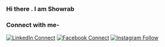 ### Hi there . I am Showrab

### Connect with me- 

[![LinkedIn Connect](https://img.shields.io/badge/%20-Connect-black?color=14171A&labelColor=212121&logo=linkedin&logoColor=ffffff)](https://www.linkedin.com/in/showrab-bin-habib-1063521b3/) 
[![Facebook Connect](https://img.shields.io/badge/%20-Follow-success?color=14171A&labelColor=1976d2&logo=facebook&logoColor=ffffff)](https://www.facebook.com/showrab.habib/) 
[![Instagram Follow](https://img.shields.io/badge/%20-Follow-black?color=14171A&labelColor=1976d2&logo=instagram&logoColor=ffffff)](https://www.instagram.com/Showrab_09/?fbclid=IwAR151ZuGp9g_P7ByF-z5mu-Ab34qi3e_HTINNJMRQHCQnJThtnwDkJ6wur4) 



